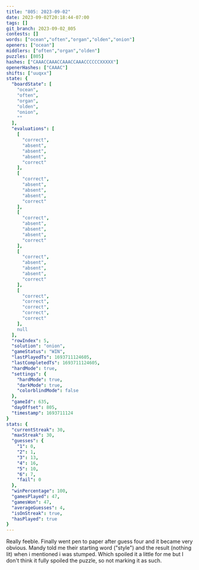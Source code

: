 ```yaml
---
title: "805: 2023-09-02"
date: 2023-09-02T20:18:44-07:00
tags: []
git_branch: 2023-09-02_805
contests: []
words: ["ocean","often","organ","olden","onion"]
openers: ["ocean"]
middlers: ["often","organ","olden"]
puzzles: [805]
hashes: ["CAAACCAAACCAAACCAAACCCCCCXXXXX"]
openerHashes: ["CAAAC"]
shifts: ["uuqxx"]
state: {
  "boardState": [
    "ocean",
    "often",
    "organ",
    "olden",
    "onion",
    ""
  ],
  "evaluations": [
    [
      "correct",
      "absent",
      "absent",
      "absent",
      "correct"
    ],
    [
      "correct",
      "absent",
      "absent",
      "absent",
      "correct"
    ],
    [
      "correct",
      "absent",
      "absent",
      "absent",
      "correct"
    ],
    [
      "correct",
      "absent",
      "absent",
      "absent",
      "correct"
    ],
    [
      "correct",
      "correct",
      "correct",
      "correct",
      "correct"
    ],
    null
  ],
  "rowIndex": 5,
  "solution": "onion",
  "gameStatus": "WIN",
  "lastPlayedTs": 1693711124605,
  "lastCompletedTs": 1693711124605,
  "hardMode": true,
  "settings": {
    "hardMode": true,
    "darkMode": true,
    "colorblindMode": false
  },
  "gameId": 635,
  "dayOffset": 805,
  "timestamp": 1693711124
}
stats: {
  "currentStreak": 30,
  "maxStreak": 30,
  "guesses": {
    "1": 0,
    "2": 1,
    "3": 13,
    "4": 16,
    "5": 10,
    "6": 7,
    "fail": 0
  },
  "winPercentage": 100,
  "gamesPlayed": 47,
  "gamesWon": 47,
  "averageGuesses": 4,
  "isOnStreak": true,
  "hasPlayed": true
}
---
```

<!-- more -->
Really feeble. Finally went pen to paper after guess four and it became very obvious. Mandy told me their starting word ("style") and the result (nothing lit) when i mentioned i was stumped. Which spoiled it a little for me but I don't think it fully spoiled the puzzle, so not marking it as such. 
